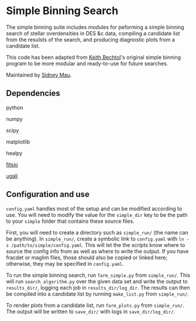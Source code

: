 # Simple Binning Search 

The simple binning suite includes modules for peforming a simple binning search of stellar overdensities in DES &c data, compiling a candidate list from the resulsts of the search, and producing diagnostic plots from a candidate list.

This code has been adapted from [Keith Bechtol](https://github.com/bechtol)'s original simple binning program to be more modular and ready-to-use for future searches.

Maintained by [Sidney Mau](https://github.com/SidneyMau).

## Dependencies

python

numpy

scipy

matplotlib

healpy

[fitsio](https://github.com/esheldon/fitsio)

[ugali](https://github.com/DarkEnergySurvey/ugali)

## Configuration and use

`config.yaml` handles most of the setup and can be modified according to use. You will need to modify the value for the `simple_dir` key to be the path to your `simple` folder that contains these source files.

First, you will need to create a directory such as `simple_run/` (the name can be anything). In `simple_run/`, create a symbolic link to `config.yaml` with `ln -s /path/to/simple/config.yaml`. This will let the the scripts know where to source the config info from as well as where to write the output. If you have fracdet or maglim files, those should also be copied or linked here; otherwise, they may be specified in `config.yaml`.

To run the simple binning search, run `farm_simple.py` from `simple_run/`. This will run `search_algorithm.py` over the given data set and write the output to `results_dir/`, logging each job in `results_dir/log_dir`. The results can then be compiled into a candidate list by running `make_list.py` from `simple_run/`.

To render plots from a candidate list, run `farm_plots.py` from `simple_run/`. The output will be written to `save_dir/` with logs in `save_dir/log_dir/`.
